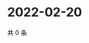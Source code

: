 # 2022-02-20

共 0 条

<!-- BEGIN WEIBO -->
<!-- 最后更新时间 Sun Feb 20 2022 22:08:36 GMT+0800 (China Standard Time) -->

<!-- END WEIBO -->
